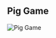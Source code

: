 ## Pig Game
![Pig Game](https://github.com/user-attachments/assets/f623fc2b-8a5d-4aa2-bd19-80894576b95d)
